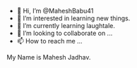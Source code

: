 - 👋 Hi, I’m @MaheshBabu41
- 👀 I’m interested in learning new things.
- 🌱 I’m currently learning laughtale.
- 💞️ I’m looking to collaborate on ...
- 📫 How to reach me ...

<!---
MaheshBabu41/MaheshBabu41 is a ✨ special ✨ repository because its `README.md` (this file) appears on your GitHub profile.
You can click the Preview link to take a look at your changes.
--->
My Name is Mahesh Jadhav.
